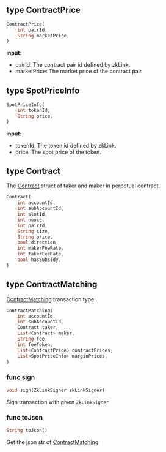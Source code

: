 ## type ContractPrice

```dart
ContractPrice(
    int pairId,
    String marketPrice,
)
```

**input:**
* pairId: The contract pair id defined by zkLink.
* marketPrice: The market price of the contract pair

## type SpotPriceInfo

```dart
SpotPriceInfo(
    int tokenId,
    String price,
)
```

**input:**
* tokenId: The token id defined by zkLink.
* price: The spot price of the token.

## type Contract
The [Contract](../../../api-and-sdk/data-types/transaction/contract_matching.md) struct of taker and maker in perpetual contract.

```dart
Contract(
    int accountId,
    int subAccountId,
    int slotId,
    int nonce,
    int pairId,
    String size,
    String price,
    bool direction,
    int makerFeeRate,
    int takerFeeRate,
    bool hasSubsidy,
)
```

## type ContractMatching
[ContractMatching](../../../api-and-sdk/data-types/transaction/contract_matching.md) transaction type.

```dart
ContractMatching(
    int accountId,
    int subAccountId,
    Contract taker,
    List<Contract> maker,
    String fee,
    int feeToken,
    List<ContractPrice> contractPrices,
    List<SpotPriceInfo> marginPrices,
)
```

### func sign

```dart
void sign(ZkLinkSigner zkLinkSigner)
```

Sign transaction with given `ZkLinkSigner`

### func toJson

```dart
String toJson()
```

Get the json str of [ContractMatching](#type-ContractMatching)
